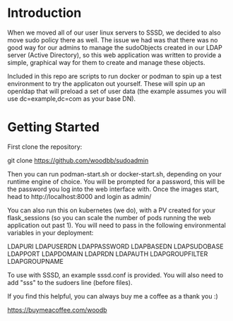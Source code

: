 # Introduction 
When we moved all of our user linux servers to SSSD, we decided to also move sudo policy there as well.  The issue we had was that there was no good way for our admins to manage the sudoObjects created in our LDAP server (Active Directory), so this web application was written to provide a simple, graphical way for them to create and manage these objects.

Included in this repo are scripts to run docker or podman to spin up a test environment to try the applicaton out yourself.  These will spin up an openldap that will preload a set of user data (the example assumes you will use dc=example,dc=com as your base DN).

# Getting Started

First clone the repository:  

git clone https://github.com/woodbb/sudoadmin

Then you can run podman-start.sh or docker-start.sh, depending on your runtime engine of choice.  You will be prompted for a password, this will be the password you log into the web interface with.  Once the images start, head to http://localhost:8000 and login as admin/<your chosen password>

You can also run this on kubernetes (we do), with a PV created for your flask_sessions (so you can scale the number of pods running the web application out past 1).  You will need to pass in the following environmental variables in your deployment:

  LDAPURI
  LDAPUSERDN
  LDAPPASSWORD
  LDAPBASEDN
  LDAPSUDOBASE
  LDAPPORT
  LDAPDOMAIN
  LDAPRDN
  LDAPAUTH
  LDAPGROUPFILTER
  LDAPGROUPNAME

To use with SSSD, an example sssd.conf is provided.  You will also need to add "sss" to the sudoers line (before files).

If you find this helpful, you can always buy me a coffee as a thank you :)

https://buymeacoffee.com/woodb
